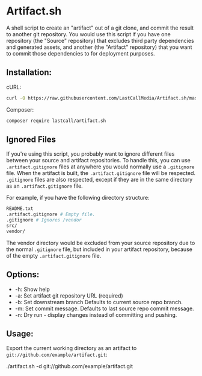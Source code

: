 Artifact.sh
===========

A shell script to create an "artifact" out of a git clone, and commit the result to another git repository.  You would use this script if you have one repository (the "Source" repository) that excludes third party dependencies and generated assets, and another (the "Artifact" repository) that you want to commit those dependencies to for deployment purposes.

Installation:
-------------
cURL:
```bash
curl -O https://raw.githubusercontent.com/LastCallMedia/Artifact.sh/master/artifact.sh && chmod +x artifact.sh
```
Composer:
```bash
composer require lastcall/artifact.sh
```

Ignored Files
-------------
If you're using this script, you probably want to ignore different files between your source and artifact repositories.  To handle this, you can use `.artifact.gitignore` files at anywhere you would normally use a `.gitignore` file.  When the artifact is built, the `.artifact.gitignore` file will be respected.  `.gitignore` files are also respected, except if they are in the same directory as an `.artifact.gitignore` file.

For example, if you have the following directory structure:
```bash
README.txt
.artifact.gitignore # Empty file.
.gitignore # Ignores /vendor
src/
vendor/
```
The vendor directory would be excluded from your source repository due to the normal `.gitignore` file, but included in your artifact repository, because of the empty `.artifact.gitignore` file.

Options:
--------
* -h: Show help
*  -a: Set artifact git repository URL (required)
*  -b: Set downstream branch Defaults to current source repo branch.
*  -m: Set commit message.  Defaults to last source repo commit message.
*  -n: Dry run - display changes instead of committing and pushing.

Usage:
------
Export the current working directory as an artifact to `git://github.com/example/artifact.git`:

  ./artifact.sh -d git://github.com/example/artifact.git
  
